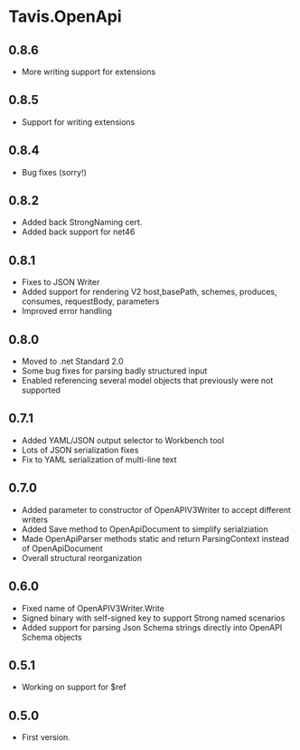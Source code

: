 # Tavis.OpenApi
## 0.8.6
- More writing support for extensions
## 0.8.5
- Support for writing extensions
## 0.8.4
- Bug fixes (sorry!)
## 0.8.2
- Added back StrongNaming cert.
- Added back support for net46
## 0.8.1
- Fixes to JSON Writer
- Added support for rendering V2 host,basePath, schemes, produces, consumes, requestBody, parameters
- Improved error handling
## 0.8.0
- Moved to .net Standard 2.0
- Some bug fixes for parsing badly structured input
- Enabled referencing several model objects that previously were not supported
## 0.7.1 
- Added YAML/JSON output selector to Workbench tool
- Lots of JSON serialization fixes
- Fix to YAML serialization of multi-line text
## 0.7.0
- Added parameter to constructor of OpenAPIV3Writer to accept different writers
- Added Save method to OpenApiDocument to simplify serialziation
- Made OpenApiParser methods static and return ParsingContext instead of OpenApiDocument
- Overall structural reorganization

## 0.6.0
- Fixed name of OpenAPIV3Writer.Write
- Signed binary with self-signed key to support Strong named scenarios
- Added support for parsing Json Schema strings directly into OpenAPI Schema objects

## 0.5.1
- Working on support for $ref

## 0.5.0
- First version. 
